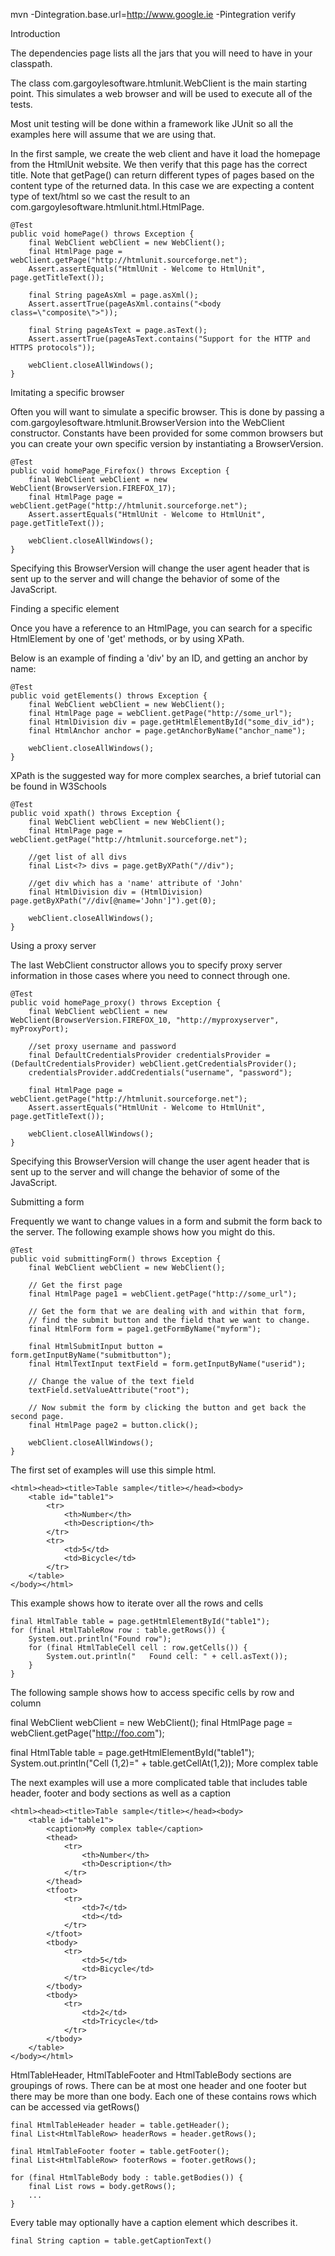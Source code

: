 mvn -Dintegration.base.url=http://www.google.ie -Pintegration verify


Introduction

The dependencies page lists all the jars that you will need to have in your classpath.

The class com.gargoylesoftware.htmlunit.WebClient is the main starting point. This simulates a web browser and will be used to execute all of the tests.

Most unit testing will be done within a framework like JUnit so all the examples here will assume that we are using that.

In the first sample, we create the web client and have it load the homepage from the HtmlUnit website. We then verify that this page has the correct title. Note that getPage() can return different types of pages based on the content type of the returned data. In this case we are expecting a content type of text/html so we cast the result to an com.gargoylesoftware.htmlunit.html.HtmlPage.

```
@Test
public void homePage() throws Exception {
    final WebClient webClient = new WebClient();
    final HtmlPage page = webClient.getPage("http://htmlunit.sourceforge.net");
    Assert.assertEquals("HtmlUnit - Welcome to HtmlUnit", page.getTitleText());

    final String pageAsXml = page.asXml();
    Assert.assertTrue(pageAsXml.contains("<body class=\"composite\">"));

    final String pageAsText = page.asText();
    Assert.assertTrue(pageAsText.contains("Support for the HTTP and HTTPS protocols"));

    webClient.closeAllWindows();
}
```

Imitating a specific browser

Often you will want to simulate a specific browser. This is done by passing a com.gargoylesoftware.htmlunit.BrowserVersion into the WebClient constructor. Constants have been provided for some common browsers but you can create your own specific version by instantiating a BrowserVersion.

```
@Test
public void homePage_Firefox() throws Exception {
    final WebClient webClient = new WebClient(BrowserVersion.FIREFOX_17);
    final HtmlPage page = webClient.getPage("http://htmlunit.sourceforge.net");
    Assert.assertEquals("HtmlUnit - Welcome to HtmlUnit", page.getTitleText());

    webClient.closeAllWindows();
}
```

Specifying this BrowserVersion will change the user agent header that is sent up to the server and will change the behavior of some of the JavaScript.

Finding a specific element

Once you have a reference to an HtmlPage, you can search for a specific HtmlElement by one of 'get' methods, or by using XPath.

Below is an example of finding a 'div' by an ID, and getting an anchor by name:

```
@Test
public void getElements() throws Exception {
    final WebClient webClient = new WebClient();
    final HtmlPage page = webClient.getPage("http://some_url");
    final HtmlDivision div = page.getHtmlElementById("some_div_id");
    final HtmlAnchor anchor = page.getAnchorByName("anchor_name");

    webClient.closeAllWindows();
}
```

XPath is the suggested way for more complex searches, a brief tutorial can be found in W3Schools

```
@Test
public void xpath() throws Exception {
    final WebClient webClient = new WebClient();
    final HtmlPage page = webClient.getPage("http://htmlunit.sourceforge.net");

    //get list of all divs
    final List<?> divs = page.getByXPath("//div");

    //get div which has a 'name' attribute of 'John'
    final HtmlDivision div = (HtmlDivision) page.getByXPath("//div[@name='John']").get(0);

    webClient.closeAllWindows();
}
```

Using a proxy server

The last WebClient constructor allows you to specify proxy server information in those cases where you need to connect through one.

```
@Test
public void homePage_proxy() throws Exception {
    final WebClient webClient = new WebClient(BrowserVersion.FIREFOX_10, "http://myproxyserver", myProxyPort);

    //set proxy username and password 
    final DefaultCredentialsProvider credentialsProvider = (DefaultCredentialsProvider) webClient.getCredentialsProvider();
    credentialsProvider.addCredentials("username", "password");

    final HtmlPage page = webClient.getPage("http://htmlunit.sourceforge.net");
    Assert.assertEquals("HtmlUnit - Welcome to HtmlUnit", page.getTitleText());

    webClient.closeAllWindows();
}
```

Specifying this BrowserVersion will change the user agent header that is sent up to the server and will change the behavior of some of the JavaScript.

Submitting a form

Frequently we want to change values in a form and submit the form back to the server. The following example shows how you might do this.

```
@Test
public void submittingForm() throws Exception {
    final WebClient webClient = new WebClient();

    // Get the first page
    final HtmlPage page1 = webClient.getPage("http://some_url");

    // Get the form that we are dealing with and within that form, 
    // find the submit button and the field that we want to change.
    final HtmlForm form = page1.getFormByName("myform");

    final HtmlSubmitInput button = form.getInputByName("submitbutton");
    final HtmlTextInput textField = form.getInputByName("userid");

    // Change the value of the text field
    textField.setValueAttribute("root");

    // Now submit the form by clicking the button and get back the second page.
    final HtmlPage page2 = button.click();

    webClient.closeAllWindows();
}
```


The first set of examples will use this simple html.

```
<html><head><title>Table sample</title></head><body>
    <table id="table1">
        <tr>
            <th>Number</th>
            <th>Description</th>
        </tr>
        <tr>
            <td>5</td>
            <td>Bicycle</td>
        </tr>
    </table>
</body></html>
```

This example shows how to iterate over all the rows and cells

```
final HtmlTable table = page.getHtmlElementById("table1");
for (final HtmlTableRow row : table.getRows()) {
    System.out.println("Found row");
    for (final HtmlTableCell cell : row.getCells()) {
        System.out.println("   Found cell: " + cell.asText());
    }
}
```

The following sample shows how to access specific cells by row and column

final WebClient webClient = new WebClient();
final HtmlPage page = webClient.getPage("http://foo.com");

final HtmlTable table = page.getHtmlElementById("table1");
System.out.println("Cell (1,2)=" + table.getCellAt(1,2));
More complex table

The next examples will use a more complicated table that includes table header, footer and body sections as well as a caption

```
<html><head><title>Table sample</title></head><body>
    <table id="table1">
        <caption>My complex table</caption>
        <thead>
            <tr>
                <th>Number</th>
                <th>Description</th>
            </tr>
        </thead>
        <tfoot>
            <tr>
                <td>7</td>
                <td></td>
            </tr>
        </tfoot>
        <tbody>
            <tr>
                <td>5</td>
                <td>Bicycle</td>
            </tr>
        </tbody>
        <tbody>
            <tr>
                <td>2</td>
                <td>Tricycle</td>
            </tr>
        </tbody>
    </table>
</body></html>
```

HtmlTableHeader, HtmlTableFooter and HtmlTableBody sections are groupings of rows. There can be at most one header and one footer but there may be more than one body. Each one of these contains rows which can be accessed via getRows()

```
final HtmlTableHeader header = table.getHeader();
final List<HtmlTableRow> headerRows = header.getRows();

final HtmlTableFooter footer = table.getFooter();
final List<HtmlTableRow> footerRows = footer.getRows();

for (final HtmlTableBody body : table.getBodies()) {
    final List rows = body.getRows();
    ...
}
```

Every table may optionally have a caption element which describes it.

```
final String caption = table.getCaptionText()
```


